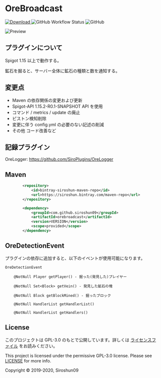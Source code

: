 # OreBroadcast
[![Download](https://api.bintray.com/packages/siroshun/maven-repo/OreBroadcast/images/download.svg) ](https://bintray.com/siroshun/maven-repo/OreBroadcast/_latestVersion)
![GitHub Workflow Status](https://img.shields.io/github/workflow/status/SiroPlugins/OreBroadcast/Java%20CI)
![GitHub](https://img.shields.io/github/license/SiroPlugins/OreBroadcast)

![Preview](img/logo-ore-broadcast.png)

## プラグインについて

Spigot 1.15 以上で動作する。

鉱石を掘ると、サーバー全体に鉱石の種類と数を通知する。


## 変更点

- Maven の依存関係の変更および更新
- Spigot-API 1.15.2-R0.1-SNAPSHOT API を使用
- コマンド / metrics / update の廃止
- ピストン検知削除
- 変更に伴う config.yml の必要のない記述の削減
- その他 コード改善など

## 記録プラグイン

OreLogger: https://github.com/SiroPlugins/OreLogger

## Maven

```xml
        <repository>
            <id>bintray-siroshun-maven-repo</id>
            <url>https://siroshun.bintray.com/maven-repo</url>
        </repository>
```
```xml
        <dependency>
            <groupId>com.github.siroshun09</groupId>
            <artifactId>orebroadcast</artifactId>
            <version>VERSION</version>
            <scope>provided</scope>
        </dependency>
```

## OreDetectionEvent

プラグインの依存に追加すると、以下のイベントが使用可能になります。

```
OreDetectionEvent

    @NotNull Player getPlayer() - 掘った(発見した)プレイヤー

    @NotNull Set<Block> getVein() - 発見した鉱石の塊

    @NotNull Block getBlockMined() - 掘ったブロック

    @NotNull HandlerList getHandlerList()

    @NotNull HandlerList getHandlers()
```
## License

このプロジェクトは GPL-3.0 のもとで公開しています。詳しくは [ライセンスファイル](LICENSE) をお読みください。

This project is licensed under the permissive GPL-3.0 license. Please see [LICENSE](LICENSE) for more info.

Copyright © 2019-2020, Siroshun09
